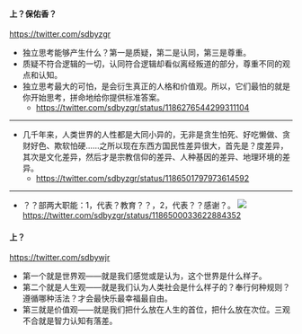 #### 上？保佑香？
https://twitter.com/sdbyzgr
- 独立思考能够产生什么？第一是质疑，第二是认同，第三是尊重。
- 质疑不符合逻辑的一切，认同符合逻辑却看似离经叛道的部分，尊重不同的观点和认知。
- 独立思考最大的可怕，是会衍生真正的人格和价值观。所以，它们最怕的就是你开始思考，拼命地给你提供标准答案。
  - https://twitter.com/sdbyzgr/status/1186276544299311104
---
- 几千年来，人类世界的人性都是大同小异的，无非是贪生怕死、好吃懒做、贪财好色、欺软怕硬……之所以现在东西方国民性差异很大，首先是？度差异，其次是文化差异，然后才是宗教信仰的差异、人种基因的差异、地理环境的差异。
  - https://twitter.com/sdbyzgr/status/1186501797973614592
---
- ？？部两大职能：1，代表？教育？？，2，代表？？感谢？。
![](https://pbs.twimg.com/media/EHdLeS2UEAIFb-2?format=jpg)
https://twitter.com/sdbyzgr/status/1186500033622884352
#### 上？
https://twitter.com/sdbywjr
- 第一个就是世界观——就是我们感觉或是认为，这个世界是什么样子。
- 第二个就是人生观——就是我们认为人类社会是什么样子的？奉行何种规则？遵循哪种活法？才会最快乐最幸福最自由。
- 第三就是价值观——就是我们把什么放在人生的首位，把什么放在次位。三观不合就是智力认知有落差。
